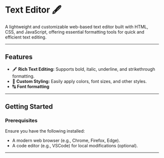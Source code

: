 # **Text Editor**  🖋️

A lightweight and customizable web-based text editor built with HTML, CSS, and JavaScript, offering essential formatting tools for quick and efficient text editing.

---

## **Features**

- 🖋️ **Rich Text Editing:** Supports bold, italic, underline, and strikethrough formatting.
- 🎨 **Custom Styling:** Easily apply colors, font sizes, and other styles.
- 🔠 **Font formatting**

---

## **Getting Started**

### Prerequisites

Ensure you have the following installed:
- A modern web browser (e.g., Chrome, Firefox, Edge).
- A code editor (e.g., VSCode) for local modifications (optional).

---
